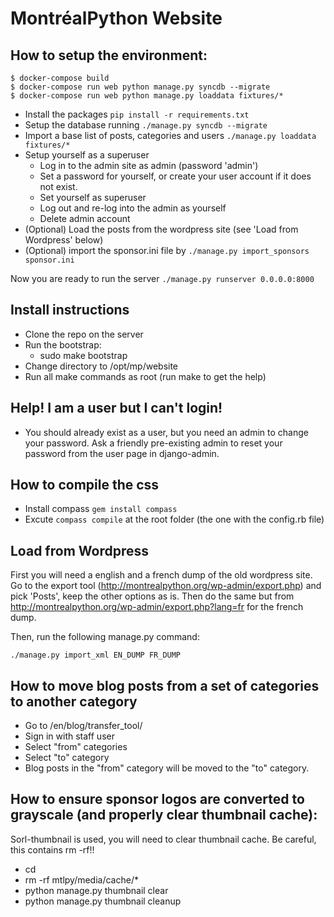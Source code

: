 # MontréalPython Website

## How to setup the environment:

    $ docker-compose build
    $ docker-compose run web python manage.py syncdb --migrate
    $ docker-compose run web python manage.py loaddata fixtures/*


- Install the packages `pip install -r requirements.txt`
- Setup the database  running `./manage.py syncdb --migrate`
- Import a base list of posts, categories and users `./manage.py loaddata fixtures/*`
- Setup yourself as a superuser
    - Log in to the admin site as admin (password 'admin')
    - Set a password for yourself, or create your user account if it does not exist.
    - Set yourself as superuser
    - Log out and re-log into the admin as yourself
    - Delete admin account
- (Optional) Load the posts from the wordpress site (see 'Load from Wordpress' below)
- (Optional) import the sponsor.ini file by `./manage.py import_sponsors sponsor.ini`

Now you are ready to run the server `./manage.py runserver 0.0.0.0:8000`

Install instructions
--------------------

- Clone the repo on the server
- Run the bootstrap:
    - sudo make bootstrap
- Change directory to /opt/mp/website
- Run all make commands as root (run make to get the help)

Help! I am a user but I can't login!
------------------------------------

- You should already exist as a user, but you need an admin to change your password. Ask a friendly pre-existing admin to reset your password from the user page in django-admin.

How to compile the css
----------------------

- Install compass `gem install compass`
- Excute `compass compile` at the root folder (the one with the config.rb file)

Load from Wordpress
-------------------

First you will need a english and a french dump of the old wordpress site. Go to the export tool (http://montrealpython.org/wp-admin/export.php) and pick 'Posts', keep the other options as is. Then do the same but from http://montrealpython.org/wp-admin/export.php?lang=fr for the french dump.

Then, run the following manage.py command:

    ./manage.py import_xml EN_DUMP FR_DUMP

How to move blog posts from a set of categories to another category
-------------------------------------------------------------------

- Go to /en/blog/transfer_tool/
- Sign in with staff user
- Select "from" categories
- Select "to" category
- Blog posts in the "from" category will be moved to the "to" category.

How to ensure sponsor logos are converted to grayscale (and properly clear thumbnail cache):
--------------------------------------------------------------------------------------------

Sorl-thumbnail is used, you will need to clear thumbnail cache. Be careful, this contains rm -rf!!

- cd <website root>
- rm -rf mtlpy/media/cache/*
- python manage.py thumbnail clear
- python manage.py thumbnail cleanup
